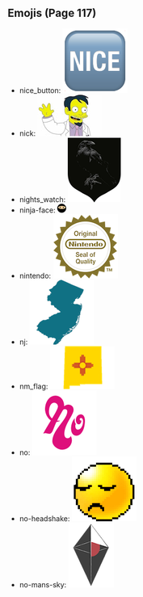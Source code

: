 
## Emojis (Page 117)

* nice_button: ![nice_button](output/nice_button.png)
* nick: ![nick](output/nick.jpg)
* nights_watch: ![nights_watch](output/nights_watch.png)
* ninja-face: ![ninja-face](output/ninja-face.png)
* nintendo: ![nintendo](output/nintendo.png)
* nj: ![nj](output/nj.png)
* nm_flag: ![nm_flag](output/nm_flag.png)
* no: ![no](output/no.png)
* no-headshake: ![no-headshake](output/no-headshake.gif)
* no-mans-sky: ![no-mans-sky](output/no-mans-sky.png)
